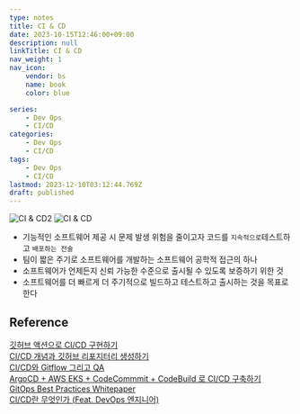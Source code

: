 ```yaml
---
type: notes
title: CI & CD
date: 2023-10-15T12:46:00+09:00
description: null
linkTitle: CI & CD
nav_weight: 1
nav_icon:
    vendor: bs
    name: book
    color: blue

series:
    - Dev Ops
    - CI/CD
categories:
    - Dev Ops
    - CI/CD
tags:
    - Dev Ops
    - CI/CD
lastmod: 2023-12-10T03:12:44.769Z
draft: published
---
```


![CI & CD2](/content/dev-ops/ci-cd2.png?width=512px#center "https://www.geeksforgeeks.org/ci-cd-continuous-integration-and-continuous-delivery/")
![CI & CD](/content/dev-ops/6-5-Explanation-of-CI-CD-stages.png?width=512px#center "https://aws.amazon.com/ko/blogs/compute/building-well-architected-serverless-applications-approaching-application-lifecycle-management-part-3/")

-   기능적인 소프트웨어 제공 시 문제 발생 위험을 줄이고자 코드를 `지속적으로`테스트하고 `배포하는 전술`
-   팀이 짧은 주기로 소프트웨어를 개발하는 소프트웨어 공학적 접근의 하나
-   소프트웨어가 언제든지 신뢰 가능한 수준으로 출시될 수 있도록 보증하기 위한 것
-   소프트웨어를 더 빠르게 더 주기적으로 빌드하고 테스트하고 출시하는 것을 목표로 한다

## Reference

[깃허브 액션으로 CI/CD 구현하기](https://yozm.wishket.com/magazine/detail/2197/)  
[CI/CD 개념과 깃허브 리포지터리 생성하기](https://yozm.wishket.com/magazine/detail/2184/)  
[CI/CD와 Gitflow 그리고 QA](https://devocean.sk.com/blog/techBoardDetail.do?ID=165513&boardType=techBlog&ref=codenary)  
[ArgoCD + AWS EKS + CodeCommmit + CodeBuild 로 CI/CD 구축하기](https://devocean.sk.com/blog/techBoardDetail.do?ID=165211&boardType=techBlog)  
[GitOps Best Practices Whitepaper](https://akuity.io/blog/gitops-best-practices-whitepaper/)  
[CI/CD란 무엇인가 (Feat. DevOps 엔지니어)](https://artist-developer.tistory.com/24?category=965473)
